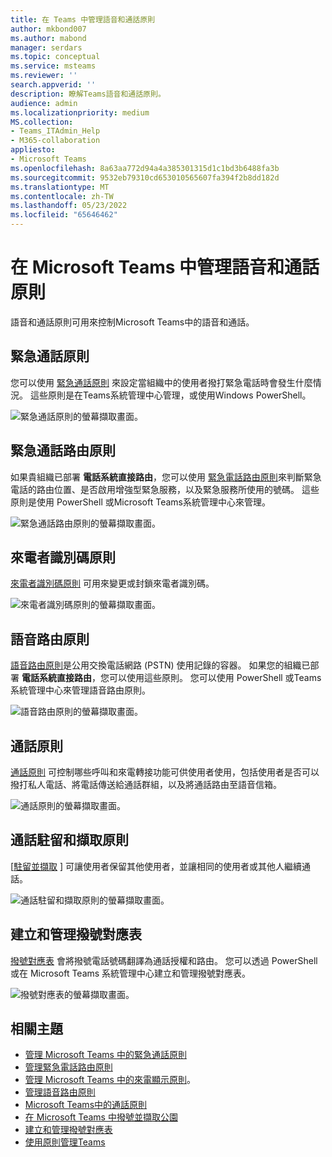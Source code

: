 ```yaml
---
title: 在 Teams 中管理語音和通話原則
author: mkbond007
ms.author: mabond
manager: serdars
ms.topic: conceptual
ms.service: msteams
ms.reviewer: ''
search.appverid: ''
description: 瞭解Teams語音和通話原則。
audience: admin
ms.localizationpriority: medium
MS.collection:
- Teams_ITAdmin_Help
- M365-collaboration
appliesto:
- Microsoft Teams
ms.openlocfilehash: 8a63aa772d94a4a385301315d1c1bd3b6488fa3b
ms.sourcegitcommit: 9532eb79310cd653010565607fa394f2b8dd182d
ms.translationtype: MT
ms.contentlocale: zh-TW
ms.lasthandoff: 05/23/2022
ms.locfileid: "65646462"
---
```

# <a name="manage-voice-and-calling-policies-in-microsoft-teams"></a>在 Microsoft Teams 中管理語音和通話原則

語音和通話原則可用來控制Microsoft Teams中的語音和通話。

## <a name="emergency-calling-policies"></a>緊急通話原則

您可以使用 [緊急通話原則](manage-emergency-calling-policies.md) 來設定當組織中的使用者撥打緊急電話時會發生什麼情況。 這些原則是在Teams系統管理中心管理，或使用Windows PowerShell。

![緊急通話原則的螢幕擷取畫面。](media/emergency-calling-policy2.png)

## <a name="emergency-call-routing-policies"></a>緊急通話路由原則

如果貴組織已部署 **電話系統直接路由**，您可以使用 [緊急電話路由原則](manage-emergency-call-routing-policies.md)來判斷緊急電話的路由位置、是否啟用增強型緊急服務，以及緊急服務所使用的號碼。 這些原則是使用 PowerShell 或Microsoft Teams系統管理中心來管理。

![緊急通話路由原則的螢幕擷取畫面。](media/emergency-call-routing-policy.png)

## <a name="caller-id-policies"></a>來電者識別碼原則

[來電者識別碼原則](caller-id-policies.md) 可用來變更或封鎖來電者識別碼。

![來電者識別碼原則的螢幕擷取畫面。](media/caller-id-policy.png)

## <a name="voice-routing-policies"></a>語音路由原則

[語音路由原則](manage-voice-routing-policies.md)是公用交換電話網路 (PSTN) 使用記錄的容器。 如果您的組織已部署 **電話系統直接路由**，您可以使用這些原則。 您可以使用 PowerShell 或Teams系統管理中心來管理語音路由原則。

![語音路由原則的螢幕擷取畫面。](media/voice-routing-policy.png)

## <a name="calling-policies"></a>通話原則

[通話原則](teams-calling-policy.md) 可控制哪些呼叫和來電轉接功能可供使用者使用，包括使用者是否可以撥打私人電話、將電話傳送給通話群組，以及將通話路由至語音信箱。

![通話原則的螢幕擷取畫面。](media/calling-policy.png)

## <a name="call-park-and-retrieve-policies"></a>通話駐留和擷取原則

[[駐留並擷取](call-park-and-retrieve.md) ] 可讓使用者保留其他使用者，並讓相同的使用者或其他人繼續通話。

![通話駐留和擷取原則的螢幕擷取畫面。](media/call-park-policy.png)

## <a name="create-and-manage-dial-plans"></a>建立和管理撥號對應表

[撥號對應表](create-and-manage-dial-plans.md) 會將撥號電話號碼翻譯為通話授權和路由。 您可以透過 PowerShell 或在 Microsoft Teams 系統管理中心建立和管理撥號對應表。

![撥號對應表的螢幕擷取畫面。](media/dial-plans.png)

## <a name="related-topics"></a>相關主題

* [管理 Microsoft Teams 中的緊急通話原則](manage-emergency-calling-policies.md)
* [管理緊急電話路由原則](manage-emergency-call-routing-policies.md)
* [管理 Microsoft Teams 中的來電顯示原則](caller-id-policies.md)。
* [管理語音路由原則](manage-voice-routing-policies.md)
* [Microsoft Teams中的通話原則](teams-calling-policy.md)
* [在 Microsoft Teams 中撥號並擷取公園](call-park-and-retrieve.md)
* [建立和管理撥號對應表](create-and-manage-dial-plans.md)
* [使用原則管理Teams](manage-teams-with-policies.md)
